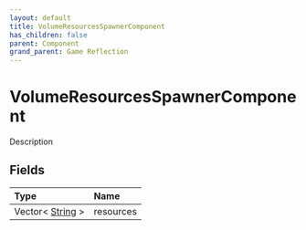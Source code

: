 ```yaml
---
layout: default
title: VolumeResourcesSpawnerComponent
has_children: false
parent: Component
grand_parent: Game Reflection
---
```

# VolumeResourcesSpawnerComponent
Description 

## Fields

| Type | Name |
|:-------------|:--------------|
| Vector< [String](/docs/game-reflection/components/string) > | resources |

